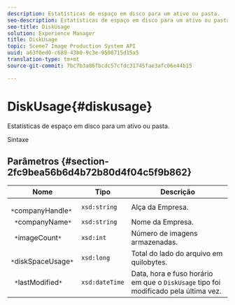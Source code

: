```yaml
---
description: Estatísticas de espaço em disco para um ativo ou pasta.
seo-description: Estatísticas de espaço em disco para um ativo ou pasta.
seo-title: DiskUsage
solution: Experience Manager
title: DiskUsage
topic: Scene7 Image Production System API
uuid: a63f0ed0-c689-43b0-9c3e-9500715d15a5
translation-type: tm+mt
source-git-commit: 7bc7b3a86fbcdc57cfdc31745fae3afc06e44b15

---
```



# DiskUsage{#diskusage}

Estatísticas de espaço em disco para um ativo ou pasta.

Sintaxe

## Parâmetros {#section-2fc9bea56b6d4b72b80d4f04c5f9b862}

| Nome | Tipo | Descrição |
|---|---|---|
| ` *`companyHandle`*` | `xsd:string` | Alça da Empresa. |
| ` *`companyName`*` | `xsd:string` | Nome da Empresa. |
| ` *`imageCount`*` | `xsd:int` | Número de imagens armazenadas. |
| ` *`diskSpaceUsage`*` | `xsd:long` | Total do lado do arquivo em quilobytes. |
| ` *`lastModified`*` | `xsd:dateTime` | Data, hora e fuso horário em que o `DiskUsage` tipo foi modificado pela última vez. |


